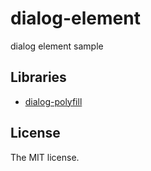 # dialog-element

dialog element sample

## Libraries

- [dialog-polyfill](https://github.com/GoogleChrome/dialog-polyfill)

## License

The MIT license.
